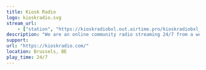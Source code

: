 ```yaml
---
title: Kiosk Radio
logo: kioskradio.svg
stream_url:
    - ["station", "https://kioskradiobxl.out.airtime.pro/kioskradiobxl_a"]
description: "We are an online community radio streaming 24/7 from a wooden shack in the heart of Brussels’ historic “Parc Royal”."
support:
url: "https://kioskradio.com/"
location: Brussels, BE
play_time: 24/7
---
```


